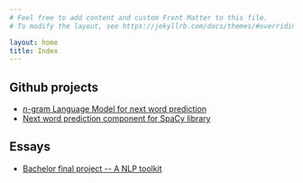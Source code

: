 ```yaml
---
# Feel free to add content and custom Front Matter to this file.
# To modify the layout, see https://jekyllrb.com/docs/themes/#overriding-theme-defaults

layout: home
title: Index
---
```

## Github projects
- [*n*-gram Language Model for next word prediction](https://github.com/joaompfe/ngram-lm)
- [Next word prediction component for SpaCy library]()

## Essays
- [Bachelor final project -- A NLP toolkit](assets/bachelor-final-project.pdf)

